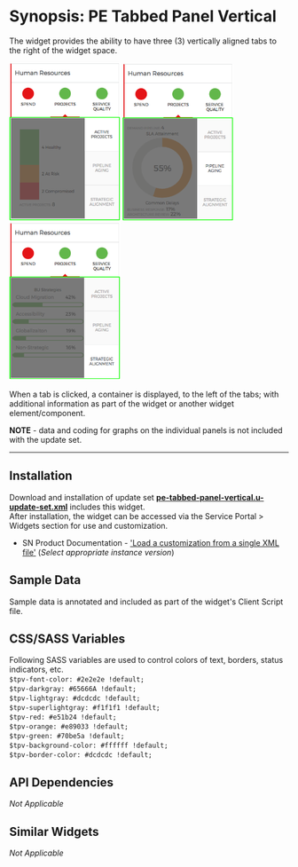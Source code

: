 # Synopsis: PE Tabbed Panel Vertical 

The widget provides the ability to have three (3) vertically aligned tabs to the right of the widget space.

![](../images/pe-tabbed-panel-vertical-1.png)
![](../images/pe-tabbed-panel-vertical-2.png)
![](../images/pe-tabbed-panel-vertical-3.png)

When a tab is clicked, a container is displayed, to the left of the tabs; with additional information as part of the widget or another widget element/component.

**NOTE** - data and coding for graphs on the individual panels is not included with the update set.

***

## Installation

Download and installation of update set **[pe-tabbed-panel-vertical.u-update-set.xml](pe-tabbed-panel-vertical.u-update-set.xml)** includes this widget.
<br/>After installation, the widget can be accessed via the Service Portal > Widgets section for use and customization.
* SN Product Documentation - ['Load a customization from a single XML file'](https://docs.servicenow.com/search?q=Load+a+customization+from+a+single+XML+file)   (<i>Select appropriate instance version</i>)


## Sample Data

Sample data is annotated and included as part of the widget's Client Script file.

## CSS/SASS Variables

Following SASS variables are used to control colors of text, borders, status indicators, etc.<br/>
`$tpv-font-color: #2e2e2e !default;`<br/>
`$tpv-darkgray: #65666A !default;`<br/>
`$tpv-lightgray: #dcdcdc !default;`<br/>
`$tpv-superlightgray: #f1f1f1 !default;`<br/>
`$tpv-red: #e51b24 !default;`<br/>
`$tpv-orange: #e89033 !default;`<br/>
`$tpv-green: #70be5a !default;`<br/>
`$tpv-background-color: #ffffff !default;`<br/>
`$tpv-border-color: #dcdcdc !default;`<br/>


## API Dependencies
<i>Not Applicable</i>

## Similar Widgets
<i>Not Applicable</i>
